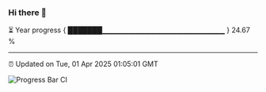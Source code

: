 ### Hi there 👋

⏳ Year progress { ███████▁▁▁▁▁▁▁▁▁▁▁▁▁▁▁▁▁▁▁▁▁▁▁ } 24.67 %

---

⏰ Updated on Tue, 01 Apr 2025 01:05:01 GMT

![Progress Bar CI](https://github.com/code-lakshay/GitHub-Actions-Demo/workflows/Progress%20Bar%20CI/badge.svg)
